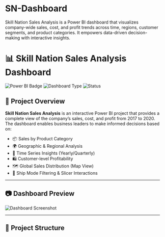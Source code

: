 # SN-Dashboard
Skill Nation Sales Analysis is a Power BI dashboard that visualizes company-wide sales, cost, and profit trends across time, regions, customer segments, and product categories. It empowers data-driven decision-making with interactive insights.
# 📊 Skill Nation Sales Analysis Dashboard

![Power BI Badge](https://img.shields.io/badge/Built%20With-Power%20BI-yellow?style=for-the-badge&logo=powerbi)
![Dashboard Type](https://img.shields.io/badge/Dashboard-Sales%20Analysis-blueviolet?style=for-the-badge)
![Status](https://img.shields.io/badge/Status-Completed-brightgreen?style=for-the-badge)

## 🌟 Project Overview

**Skill Nation Sales Analysis** is an interactive Power BI project that provides a complete view of the company’s sales, cost, and profit from 2017 to 2020. The dashboard enables business leaders to make informed decisions based on:

- 📦 Sales by Product Category
- 🌍 Geographic & Regional Analysis
- 📅 Time Series Insights (Yearly/Quarterly)
- 🛍️ Customer-level Profitability
- 🗺️ Global Sales Distribution (Map View)
- 🧾 Ship Mode Filtering & Slicer Interactions

---

## 📷 Dashboard Preview

![Dashboard Screenshot](dashboard-preview.png)

---

## 📁 Project Structure

